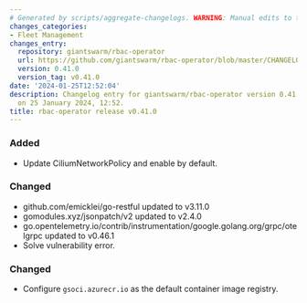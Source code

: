 ```yaml
---
# Generated by scripts/aggregate-changelogs. WARNING: Manual edits to this files will be overwritten.
changes_categories:
- Fleet Management
changes_entry:
  repository: giantswarm/rbac-operator
  url: https://github.com/giantswarm/rbac-operator/blob/master/CHANGELOG.md#0410---2024-01-25
  version: 0.41.0
  version_tag: v0.41.0
date: '2024-01-25T12:52:04'
description: Changelog entry for giantswarm/rbac-operator version 0.41.0, published
  on 25 January 2024, 12:52.
title: rbac-operator release v0.41.0
---
```


### Added
- Update CiliumNetworkPolicy and enable by default.
### Changed
- github.com/emicklei/go-restful updated to v3.11.0
- gomodules.xyz/jsonpatch/v2 updated to v2.4.0
- go.opentelemetry.io/contrib/instrumentation/google.golang.org/grpc/otelgrpc updated to v0.46.1
- Solve vulnerability error.
### Changed
- Configure `gsoci.azurecr.io` as the default container image registry.
